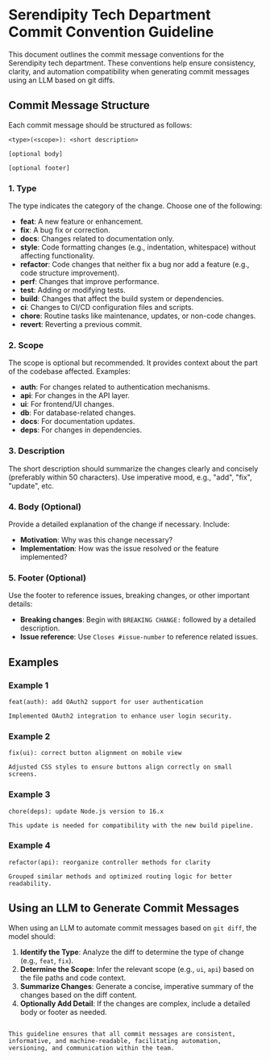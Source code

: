 
# Serendipity Tech Department Commit Convention Guideline

This document outlines the commit message conventions for the Serendipity tech department. These conventions help ensure consistency, clarity, and automation compatibility when generating commit messages using an LLM based on git diffs.

## Commit Message Structure

Each commit message should be structured as follows:

```
<type>(<scope>): <short description>

[optional body]

[optional footer]
```

### 1. **Type**

The type indicates the category of the change. Choose one of the following:

- **feat**: A new feature or enhancement.
- **fix**: A bug fix or correction.
- **docs**: Changes related to documentation only.
- **style**: Code formatting changes (e.g., indentation, whitespace) without affecting functionality.
- **refactor**: Code changes that neither fix a bug nor add a feature (e.g., code structure improvement).
- **perf**: Changes that improve performance.
- **test**: Adding or modifying tests.
- **build**: Changes that affect the build system or dependencies.
- **ci**: Changes to CI/CD configuration files and scripts.
- **chore**: Routine tasks like maintenance, updates, or non-code changes.
- **revert**: Reverting a previous commit.

### 2. **Scope**

The scope is optional but recommended. It provides context about the part of the codebase affected. Examples:

- **auth**: For changes related to authentication mechanisms.
- **api**: For changes in the API layer.
- **ui**: For frontend/UI changes.
- **db**: For database-related changes.
- **docs**: For documentation updates.
- **deps**: For changes in dependencies.

### 3. **Description**

The short description should summarize the changes clearly and concisely (preferably within 50 characters). Use imperative mood, e.g., "add", "fix", "update", etc.

### 4. **Body (Optional)**

Provide a detailed explanation of the change if necessary. Include:

- **Motivation**: Why was this change necessary?
- **Implementation**: How was the issue resolved or the feature implemented?

### 5. **Footer (Optional)**

Use the footer to reference issues, breaking changes, or other important details:

- **Breaking changes**: Begin with `BREAKING CHANGE:` followed by a detailed description.
- **Issue reference**: Use `Closes #issue-number` to reference related issues.

## Examples

### Example 1
```
feat(auth): add OAuth2 support for user authentication

Implemented OAuth2 integration to enhance user login security.
```

### Example 2
```
fix(ui): correct button alignment on mobile view

Adjusted CSS styles to ensure buttons align correctly on small screens.
```

### Example 3
```
chore(deps): update Node.js version to 16.x

This update is needed for compatibility with the new build pipeline.
```

### Example 4
```
refactor(api): reorganize controller methods for clarity

Grouped similar methods and optimized routing logic for better readability.
```

## Using an LLM to Generate Commit Messages

When using an LLM to automate commit messages based on `git diff`, the model should:

1. **Identify the Type**: Analyze the diff to determine the type of change (e.g., `feat`, `fix`).
2. **Determine the Scope**: Infer the relevant scope (e.g., `ui`, `api`) based on the file paths and code context.
3. **Summarize Changes**: Generate a concise, imperative summary of the changes based on the diff content.
4. **Optionally Add Detail**: If the changes are complex, include a detailed body or footer as needed.
```

This guideline ensures that all commit messages are consistent, informative, and machine-readable, facilitating automation, versioning, and communication within the team.

